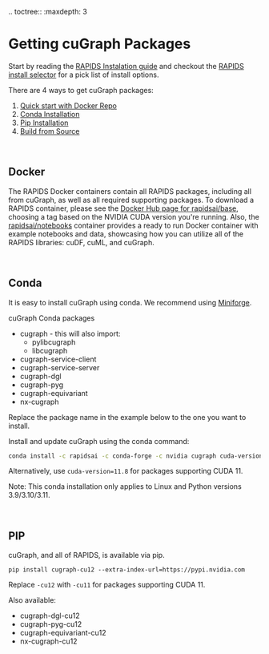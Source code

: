 

.. toctree::
   :maxdepth: 3

 
# Getting cuGraph Packages

Start by reading the [RAPIDS Instalation guide](https://docs.rapids.ai/install)
and checkout the [RAPIDS install selector](https://rapids.ai/start.html) for a pick list of install options.


There are 4 ways to get cuGraph packages:
1. [Quick start with Docker Repo](#docker)
2. [Conda Installation](#conda)
3. [Pip Installation](#pip)
4. [Build from Source](./source_build.md)


<br>

## Docker
The RAPIDS Docker containers contain all RAPIDS packages, including all from cuGraph, as well as all required supporting packages. To download a RAPIDS container, please see the [Docker Hub page for rapidsai/base](https://hub.docker.com/r/rapidsai/base), choosing a tag based on the NVIDIA CUDA version you're running. Also, the [rapidsai/notebooks](https://hub.docker.com/r/rapidsai/notebooks) container provides a ready to run Docker container with example notebooks and data, showcasing how you can utilize all of the RAPIDS libraries: cuDF, cuML, and cuGraph.

<br>


## Conda
It is easy to install cuGraph using conda. We recommend using [Miniforge](https://github.com/conda-forge/miniforge).

cuGraph Conda packages
 * cugraph - this will also import:
   * pylibcugraph
   * libcugraph
 * cugraph-service-client
 * cugraph-service-server
 * cugraph-dgl
 * cugraph-pyg
 * cugraph-equivariant
 * nx-cugraph

Replace the package name in the example below to the one you want to install.


Install and update cuGraph using the conda command:

```bash
conda install -c rapidsai -c conda-forge -c nvidia cugraph cuda-version=12.0
```

Alternatively, use `cuda-version=11.8` for packages supporting CUDA 11.

Note: This conda installation only applies to Linux and Python versions 3.9/3.10/3.11.

<br>

## PIP
cuGraph, and all of RAPIDS, is available via pip.

```
pip install cugraph-cu12 --extra-index-url=https://pypi.nvidia.com
```

Replace `-cu12` with `-cu11` for packages supporting CUDA 11.

Also available:
 * cugraph-dgl-cu12
 * cugraph-pyg-cu12
 * cugraph-equivariant-cu12
 * nx-cugraph-cu12

<br>
